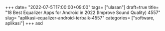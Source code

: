 +++
date= "2022-07-5T17:00:00+09:00"
tags= ["ulasan"]
draft=true
title= "18 Best Equalizer Apps for Android in 2022 (Improve Sound Quality)        4557"
slug= "aplikasi-equalizer-android-terbaik-4557"
categories= ["software, aplikasi"]
+++
asd

